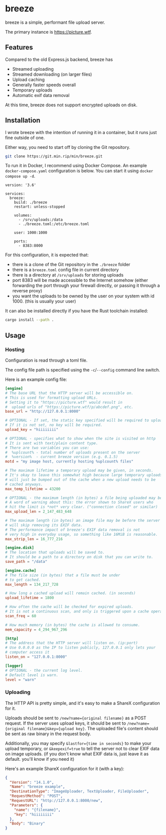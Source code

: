 # breeze
breeze is a simple, performant file upload server.

The primary instance is https://picture.wtf.

## Features
Compared to the old Express.js backend, breeze has
- Streamed uploading
- Streamed downloading (on larger files)
- Upload caching
- Generally faster speeds overall
- Temporary uploads
- Automatic exif data removal

At this time, breeze does not support encrypted uploads on disk.

## Installation
I wrote breeze with the intention of running it in a container, but it runs just fine outside of one.

Either way, you need to start off by cloning the Git repository.
```bash
git clone https://git.min.rip/min/breeze.git
```

To run it in Docker, I recommend using Docker Compose. An example `docker-compose.yaml` configuration is below. You can start it using `docker compose up -d`.
```
version: '3.6'

services:
  breeze:
    build: ./breeze
    restart: unless-stopped

    volumes:
      - /srv/uploads:/data
      - ./breeze.toml:/etc/breeze.toml

    user: 1000:1000

    ports:
      - 8383:8000
```
For this configuration, it is expected that:
* there is a clone of the Git repository in the `./breeze` folder
* there is a `breeze.toml` config file in current directory
* there is a directory at `/srv/uploads` for storing uploads
* port 8383 will be made accessible to the Internet somehow (either forwarding the port through your firewall directly, or passing it through a reverse proxy)
* you want the uploads to be owned by the user on your system with id 1000. (this is usually your user)

It can also be installed directly if you have the Rust toolchain installed:
```bash
cargo install --path .
```

## Usage
### Hosting
Configuration is read through a toml file.

The config file path is specified using the `-c`/`--config` command line switch.

Here is an example config file:
```toml
[engine]
# The base URL that the HTTP server will be accessible on.
# This is used for formatting upload URLs.
# Setting it to "https://picture.wtf" would result in
#  upload urls of "https://picture.wtf/p/abcdef.png", etc.
base_url = "http://127.0.0.1:8000"

# OPTIONAL - If set, the static key specified will be required to upload new files.
# If it is not set, no key will be required.
upload_key = "hiiiiiiii"

# OPTIONAL - specifies what to show when the site is visited on http
# It is sent with text/plain content type.
# There are two variables you can use:
#  %uplcount% - total number of uploads present on the server
#  %version%  - current breeze version (e.g. 0.1.5)
motd = "my image host, currently hosting %uplcount% files"

# The maximum lifetime a temporary upload may be given, in seconds.
# It's okay to leave this somewhat high because large temporary uploads
# will just be bumped out of the cache when a new upload needs to be
# cached anyways.
max_temp_lifetime = 43200

# OPTIONAL - the maximum length (in bytes) a file being uploaded may be.
# A word of warning about this: the error shown to ShareX users who
# hit the limit is *not* very clear. ("connection closed" or similar)
max_upload_len = 2_147_483_648

# The maximum length (in bytes) an image file may be before the server
# will skip removing its EXIF data.
# The performance impact of breeze's EXIF data removal is not
# very high in everyday usage, so something like 16MiB is reasonable.
max_strip_len = 16_777_216

[engine.disk]
# The location that uploads will be saved to.
# It should be a path to a directory on disk that you can write to.
save_path = "/data"

[engine.cache]
# The file size (in bytes) that a file must be under
# to get cached.
max_length = 134_217_728

# How long a cached upload will remain cached. (in seconds)
upload_lifetime = 1800

# How often the cache will be checked for expired uploads.
# It is not a continuous scan, and only is triggered upon a cache operation.
scan_freq = 60

# How much memory (in bytes) the cache is allowed to consume.
mem_capacity = 4_294_967_296

[http]
# The address that the HTTP server will listen on. (ip:port)
# Use 0.0.0.0 as the IP to listen publicly, 127.0.0.1 only lets your
# computer access it
listen_on = "127.0.0.1:8000"

[logger]
# OPTIONAL - the current log level.
# Default level is warn.
level = "warn"
```

### Uploading
The HTTP API is pretty simple, and it's easy to make a ShareX configuration for it.

Uploads should be sent to `/new?name={original filename}` as a POST request. If the server uses upload keys, it should be sent to `/new?name={original filename}&key={upload key}`. The uploaded file's content should be sent as raw binary in the request body.

Additionally, you may specify `&lastfor={time in seconds}` to make your upload temporary, or `&keepexif=true` to tell the server not to clear EXIF data on image uploads. (if you don't know what EXIF data is, just leave it as default. you'll know if you need it)

Here's an example ShareX configuration for it (with a key):
```json
{
  "Version": "14.1.0",
  "Name": "breeze example",
  "DestinationType": "ImageUploader, TextUploader, FileUploader",
  "RequestMethod": "POST",
  "RequestURL": "http://127.0.0.1:8000/new",
  "Parameters": {
    "name": "{filename}",
    "key": "hiiiiiiii"
  },
  "Body": "Binary"
}
```
